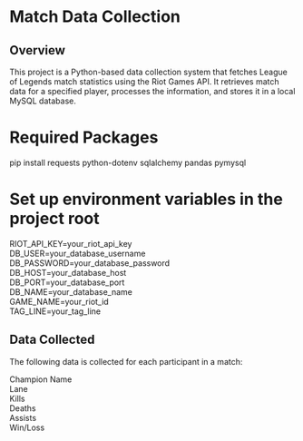 # Match Data Collection 

## Overview

This project is a Python-based data collection system that fetches League of Legends match statistics using the Riot Games API. It retrieves match data for a specified player, processes the information, and stores it in a local MySQL database.

# Required Packages
pip install requests python-dotenv sqlalchemy pandas pymysql

# Set up environment variables in the project root
RIOT_API_KEY=your_riot_api_key\
DB_USER=your_database_username\
DB_PASSWORD=your_database_password\
DB_HOST=your_database_host\
DB_PORT=your_database_port\
DB_NAME=your_database_name\
GAME_NAME=your_riot_id\
TAG_LINE=your_tag_line

## Data Collected 
The following data is collected for each participant in a match:

Champion Name\
Lane\
Kills\
Deaths\
Assists\
Win/Loss
